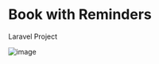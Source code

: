 # Book with Reminders


Laravel Project

![image](https://user-images.githubusercontent.com/56226186/162633089-c7d13e0f-2970-4f3b-a60f-e38a8b5af9fc.png)



